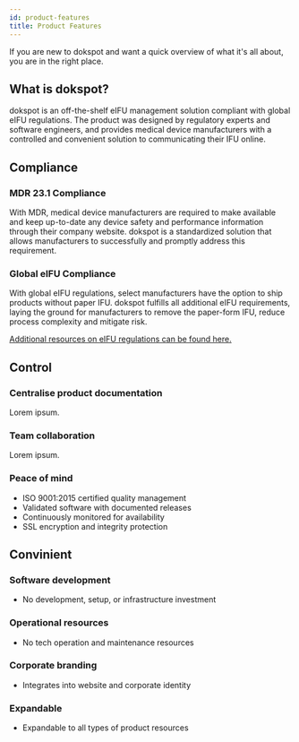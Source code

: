 ```yaml
---
id: product-features
title: Product Features
---
```


If you are new to dokspot and want a quick overview of what it's all about, you are in the right place.

## What is dokspot?

dokspot is an off-the-shelf eIFU management solution compliant with global eIFU regulations. The product was  designed by regulatory experts and software engineers, and provides medical device manufacturers with a controlled and convenient solution to communicating their IFU online.

## Compliance

### MDR 23.1 Compliance

With MDR, medical device manufacturers are required to make available and keep up-to-date any device safety and performance information through their company website. dokspot is a standardized solution that allows manufacturers to successfully and promptly address this requirement.

### Global eIFU Compliance

With global eIFU regulations, select manufacturers have the option to ship products without paper IFU. dokspot fulfills all additional eIFU requirements, laying the ground for manufacturers to remove the paper-form IFU, reduce process complexity and mitigate risk.

[Additional resources on eIFU regulations can be found here.]()

## Control

### Centralise product documentation

Lorem ipsum.

### Team collaboration

Lorem ipsum.

### Peace of mind

- ISO 9001:2015 certified quality management
- Validated software with documented releases
- Continuously monitored for availability
- SSL encryption and integrity protection


## Convinient

### Software development

- No development, setup, or infrastructure investment

### Operational resources

- No tech operation and maintenance resources

### Corporate branding

- Integrates into website and corporate identity

### Expandable

- Expandable to all types of product resources